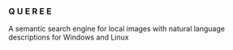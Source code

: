 ### Q U E R E E 

A semantic search engine for local images with natural language descriptions for Windows and Linux

